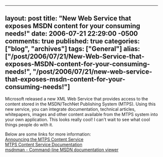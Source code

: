   ---
  layout: post
  title: "New Web Service that exposes MSDN content for your consuming needs!"
  date: 2006-07-21 22:29:00 -0500
  comments: true
  published: true
  categories: ["blog", "archives"]
  tags: ["General"]
  alias: ["/post/2006/07/21/New-Web-Service-that-exposes-MSDN-content-for-your-consuming-needs!", "/post/2006/07/21/new-web-service-that-exposes-msdn-content-for-your-consuming-needs!"]
  ---
<!-- more -->
<P>Microsoft released a new XML Web Service that provides access to the content stored in the MSDN/TechNet Publishing System (MTPS). Using this new service, you can integrate documentation, technical articles, whitepapers, images and other content available from the MTPS system into your own application. This looks really cool! I can't wait to see what cool things people do with it.</P>
<P>Below are some links for more information:<BR><A href="http://pluralsight.com/blogs/craig/archive/2006/06/12/27273.aspx">Announcing the MTPS Content Service</A><BR><A href="http://services.msdn.microsoft.com/ContentServices/ContentService.asmx">MTPS Content Service Documentation</A><BR><A href="http://www.codeplex.com/Wiki/View.aspx?ProjectName=msdnman">msdnman - Command-line MSDN documentation viewer</A></P>
